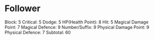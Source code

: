 # Follower

Block: 5
Critical: 5
Dodge: 5
HP(Health Point): 8
Hit: 5
Magical Damage Point: 7
Magical Defence: 9
Number/Suffix: 9
Physical Damage Point: 9
Physical Defence: 7
Subtotal: 60